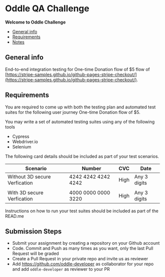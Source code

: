 # Oddle QA Challenge

**Welcome to Oddle Challenge**

* [General info](#general-info)
* [Requirements](#requirements)
* [Notes](#notes)

## General info

End-to-end integration testing for One-time Donation flow of $5 flow of [https://stripe-samples.github.io/github-pages-stripe-checkout/](https://stripe-samples.github.io/github-pages-stripe-checkout/). 


## Requirements

You are required to come up with both the testing plan and automated test suites for the following user journey
One-time Donation flow of $5.

You may write a set of automated testing suites using any of the following tools

- Cypress
- Webdriver.io
- Selenium

The following card details should be included as part of your test scenarios.

|Scenario|Number|CVC|Date|
|---|---|---|---|
|Without 3D secure Verfication|4242 4242 4242 4242|High|Any 3 digits|Any future date|
|||||
|With 3D secure Verfication|4000 0000 0000 3220|High|Any 3 digits|Any future date

Instructions on how to run your test suites should be included as part of the READ.me


## Submission Steps

* Submit your assignment by creating a repository on your Github account
* Code. Commit and Push as many times as you want, only the last Pull Request will be graded
* Create a Pull Request in your private repo and invite us as reviewer
* Add https://github.com/oddle-developer as collaborator for your repo and add `oddle-developer` as reviewer to your PR